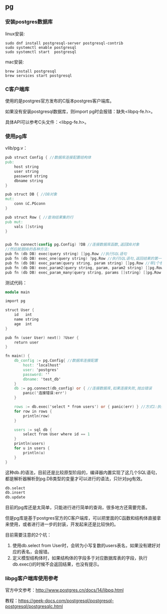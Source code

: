 ## pg

### 安装postgres数据库

linux安装:

```shell
sudo dnf install postgresql-server postgresql-contrib
sudo systemctl enable postgresql
sudo systemctl start  postgresql
```

mac安装:

```shell
brew install postgresql
brew services start postgresql
```

### C客户端库

使用的是postgres官方发布的C版本postgres客户端库。

如果没有安装postgresql数据库，则import pg时会报错：缺失<libpq-fe.h>。

具体API可以参考C头文件：<libpg-fe.h>。

### 使用pg库

vlib/pg.v：

```v
pub struct Config { //数据库连接配置结构体
pub:
	host string 
	user string
	password string
	dbname string
}

pub struct DB { //DB对象
mut:
	conn &C.PGconn
}

pub struct Row { //查询结果集的行
pub mut:
	vals []string
}


pub fn connect(config pg.Config) ?DB //连接数据库函数,返回DB对象
//然后就是DB的各种方法:
pub fn (db DB) exec(query string) []pg.Row //执行SQL语句
pub fn (db DB) exec_one(query string) ?pg.Row //执行SQL语句,返回结果的第一行
pub fn (db DB) exec_param(query string, param string) []pg.Row //带1个参数
pub fn (db DB) exec_param2(query string, param, param2 string) []pg.Row //带2个参数
pub fn (db DB) exec_param_many(query string, params []string) []pg.Row //带多个参数
```

测试代码：

``` v
module main

import pg

struct User {
	id   int
	name string
	age  int
}

pub fn (user User) next() ?User {
	return user
}

fn main() {
	db_config := pg.Config{ //数据库连接配置
		host: 'localhost'
		user: 'postgres'
		password: ''
		dbname: 'test_db'
	}
	db := pg.connect(db_config) or { //连接数据库,如果连接失败,抛出错误
		panic('连接错误:err')
	}

	rows := db.exec('select * from users') or { panic(err) } //方式1:执行SQL语句字符串
	for row in rows {
		println(row)
	}

	users := sql db {
		select from User where id == 1
	}
	println(users)
	for u in users {
		println(u)
	}
}
```

这种db.的语法，目前还是比较原型阶段的，编译器内置实现了这几个SQL语句，都是解析器解析到pg.DB类型的变量才可以进行的语法，只针对pg有效。

```v
db.select
db.insert
db.update 
```

目前的pg库还是太简单，只能进行进行简单的查询，很多地方还需要完善。

但是pg库是基于postgres官方的C客户端库，可以把里面的C函数和结构体直接拿来使用，或者进行进一步的封装，开发起来还是比较快的。

目前需要注意的2个坑：

1. 使用db.select from User时，会转为小写复数的users表名，如果没有建好对应的表名，会报错。
2. 定义模型结构体时，如果结构体的字段多于对应数据库表的字段，执行db.exec()的时候不会返回结果，也没有提示。

### libpg客户端库使用参考

官方中文参考：http://www.postgres.cn/docs/14/libpq.html

教程：https://geek-docs.com/postgresql/postgresql-postgresql/postgresqlc.html







